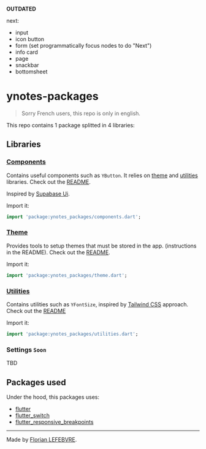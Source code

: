 **OUTDATED**

next:
- input
- icon button
- form (set programmatically focus nodes to do "Next")
- info card
- page
- snackbar
- bottomsheet

# ynotes-packages

> Sorry French users, this repo is only in english.

This repo contains 1 package splitted in 4 libraries:

## Libraries

### [Components](lib/src/components)

Contains useful components such as `YButton`. It relies on [theme](#theme) and [utilities](#utilities) libraries. Check out the [README](lib/src/components/README.md).

Inspired by [Supabase Ui](https://ui.supabase.io).

Import it:

```dart
import 'package:ynotes_packages/components.dart';
```

### [Theme](lib/src/theme)

Provides tools to setup themes that must be stored in the app. (instructions in the README). Check out the [README](lib/src/theme/README.md).

Import it:

```dart
import 'package:ynotes_packages/theme.dart';
```

### [Utilities](lib/src/utilities)

Contains utilities such as `YFontSize`, inspired by [Tailwind CSS](https://tailwindcss.com) approach. Check out the [README](lib/src/utilities/README.md)

Import it:

```dart
import 'package:ynotes_packages/utilities.dart';
```

### Settings `Soon`

TBD

## Packages used

Under the hood, this packages uses:

- [flutter](https://flutter.dev)
- [flutter_switch](https://pub.dev/packages/flutter_switch)
- [flutter_responsive_breakpoints](https://pub.dev/packages/flutter_responsive_breakpoints)

---

Made by [Florian LEFEBVRE](https://github.com/florian-lefebvre).
